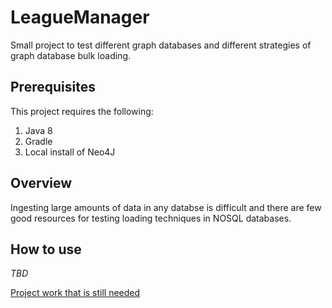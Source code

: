 # LeagueManager
Small project to test different graph databases and different strategies of graph database bulk loading.

Prerequisites
-----------------
This project requires the following:

1. Java 8
2. Gradle
3. Local install of Neo4J

Overview
--------
Ingesting large amounts of data in any databse is difficult and there are few good resources for testing loading techniques in NOSQL databases.

How to use
----------
*TBD*

[Project work that is still needed](./docs/TODOS.md)
